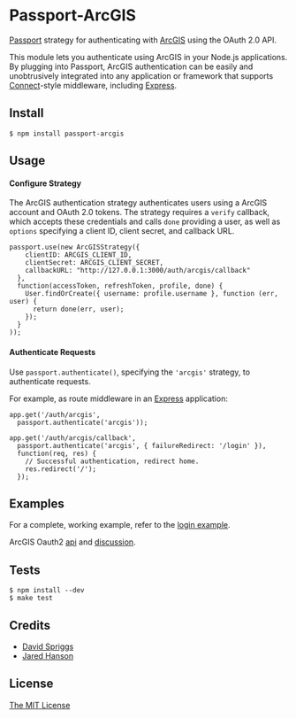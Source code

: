 # Passport-ArcGIS

[Passport](http://passportjs.org/) strategy for authenticating with [ArcGIS](https://arcgis.com/)
using the OAuth 2.0 API.

This module lets you authenticate using ArcGIS in your Node.js applications.
By plugging into Passport, ArcGIS authentication can be easily and
unobtrusively integrated into any application or framework that supports
[Connect](http://www.senchalabs.org/connect/)-style middleware, including
[Express](http://expressjs.com/).

## Install

    $ npm install passport-arcgis

## Usage

#### Configure Strategy

The ArcGIS authentication strategy authenticates users using a ArcGIS account
and OAuth 2.0 tokens.  The strategy requires a `verify` callback, which accepts
these credentials and calls `done` providing a user, as well as `options`
specifying a client ID, client secret, and callback URL.

    passport.use(new ArcGISStrategy({
        clientID: ARCGIS_CLIENT_ID,
        clientSecret: ARCGIS_CLIENT_SECRET,
        callbackURL: "http://127.0.0.1:3000/auth/arcgis/callback"
      },
      function(accessToken, refreshToken, profile, done) {
        User.findOrCreate({ username: profile.username }, function (err, user) {
          return done(err, user);
        });
      }
    ));

#### Authenticate Requests

Use `passport.authenticate()`, specifying the `'arcgis'` strategy, to
authenticate requests.

For example, as route middleware in an [Express](http://expressjs.com/)
application:

    app.get('/auth/arcgis',
      passport.authenticate('arcgis'));

    app.get('/auth/arcgis/callback', 
      passport.authenticate('arcgis', { failureRedirect: '/login' }),
      function(req, res) {
        // Successful authentication, redirect home.
        res.redirect('/');
      });

## Examples

For a complete, working example, refer to the [login example](https://github.com/DavidSpriggs/passport-arcgis/tree/master/examples/login).

ArcGIS Oauth2 [api](http://resources.arcgis.com/en/help/arcgis-rest-api/#/Authorize/02r300000214000000/) and [discussion](https://developers.arcgis.com/en/authentication/user-php-other.html).

## Tests

    $ npm install --dev
    $ make test

## Credits

  - [David Spriggs](http://github.com/DavidSpriggs)
  - [Jared Hanson](http://github.com/jaredhanson)

## License

[The MIT License](http://opensource.org/licenses/MIT)
